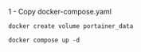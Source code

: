 1 - Copy docker-compose.yaml 

```
docker create volume portainer_data
```
```
docker compose up -d
```